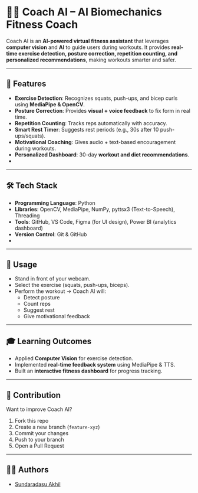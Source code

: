 # 🏋️‍♂️ Coach AI – AI Biomechanics Fitness Coach  

Coach AI is an **AI-powered virtual fitness assistant** that leverages **computer vision** and **AI** to guide users during workouts. It provides **real-time exercise detection, posture correction, repetition counting, and personalized recommendations**, making workouts smarter and safer.  

---

## 🚀 Features  
- **Exercise Detection**: Recognizes squats, push-ups, and bicep curls using **MediaPipe & OpenCV**.  
- **Posture Correction**: Provides **visual + voice feedback** to fix form in real time.  
- **Repetition Counting**: Tracks reps automatically with accuracy.  
- **Smart Rest Timer**: Suggests rest periods (e.g., 30s after 10 push-ups/squats).  
- **Motivational Coaching**: Gives audio + text-based encouragement during workouts.  
- **Personalized Dashboard**: 30-day **workout and diet recommendations**.
- 
---

## 🛠️ Tech Stack  
- **Programming Language**: Python  
- **Libraries**: OpenCV, MediaPipe, NumPy, pyttsx3 (Text-to-Speech), Threading  
- **Tools**: GitHub, VS Code, Figma (for UI design), Power BI (analytics dashboard)  
- **Version Control**: Git & GitHub
- 
---

## 🎯 Usage  
- Stand in front of your webcam.  
- Select the exercise (squats, push-ups, biceps).  
- Perform the workout → Coach AI will:  
  - Detect posture  
  - Count reps  
  - Suggest rest  
  - Give motivational feedback  

---

## 🎓 Learning Outcomes  
- Applied **Computer Vision** for exercise detection.  
- Implemented **real-time feedback system** using MediaPipe & TTS.  
- Built an **interactive fitness dashboard** for progress tracking.  

---

## 🤝 Contribution  
Want to improve Coach AI?  
1. Fork this repo  
2. Create a new branch (`feature-xyz`)  
3. Commit your changes  
4. Push to your branch  
5. Open a Pull Request  

---

## 👨‍💻 Authors  
- [Sundaradasu Akhil](http://github.com/akhil242)  
